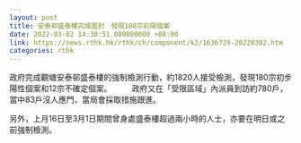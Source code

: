 ```yaml
---
layout: post
title: 安泰邨盛泰樓完成圍封　發現180宗初陽個案
date: 2022-03-02 14:30:51.000000000 +08:00
link: https://news.rthk.hk/rthk/ch/component/k2/1636729-20220302.htm
categories: rthk
---
```


政府完成觀塘安泰邨盛泰樓的強制檢測行動，約1820人接受檢測，發現180宗初步陽性個案和12宗不確定個案。
　　 
政府又在「受限區域」內派員到訪約780戶，當中83戶沒人應門，當局會採取措施跟進。

另外，上月16日至3月1日期間曾身處盛泰樓超過兩小時的人士，亦要在明日或之前強制檢測。
